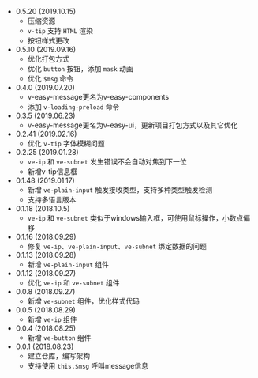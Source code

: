 + 0.5.20 (2019.10.15)
	+ 压缩资源
	+ `v-tip` 支持 `HTML` 渲染
	+ 按钮样式更改
+ 0.5.10 (2019.09.16)
	+ 优化打包方式
	+ 优化 `button` 按钮，添加 `mask` 动画
	+ 优化 `$msg` 命令
+ 0.4.0 (2019.07.20)
    + v-easy-message更名为v-easy-components
    + 添加 `v-loading-preload` 命令
+ 0.3.5 (2019.06.23)
    + v-easy-message更名为v-easy-ui，更新项目打包方式以及其它优化
+ 0.2.41 (2019.02.16)
    + 优化 `v-tip` 字体模糊问题
+ 0.2.25 (2019.01.28)
    + `ve-ip` 和 `ve-subnet` 发生错误不会自动对焦到下一位
    + 新增v-tip信息框
+ 0.1.48 (2019.01.17)
    + 新增 `ve-plain-input` 触发接收类型，支持多种类型触发检测
    + 支持多语言版本
+ 0.1.18 (2018.10.5)
    + `ve-ip` 和 `ve-subnet` 类似于windows输入框，可使用鼠标操作，小数点偏移
+ 0.1.16 (2018.09.29)
    + 修复 `ve-ip`、`ve-plain-input`、`ve-subnet` 绑定数据的问题
+ 0.1.13 (2018.09.28)
    + 新增 `ve-plain-input` 组件
+ 0.1.12 (2018.09.27)
    + 优化 `ve-ip` 和 `ve-subnet` 组件
+ 0.0.8 (2018.09.27)
    + 新增 `ve-subnet` 组件，优化样式代码
+ 0.0.5 (2018.08.29)
    + 新增 `ve-ip` 组件
+ 0.0.4 (2018.08.25)
    + 新增 `ve-button` 组件
+ 0.0.1 (2018.08.23)
    + 建立仓库，编写架构
    + 支持使用 `this.$msg` 呼叫message信息
